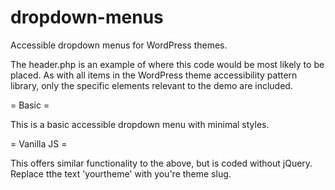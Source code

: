 # dropdown-menus
Accessible dropdown menus for WordPress themes.

The header.php is an example of where this code would be most likely to be placed. As with all items in the WordPress theme accessibility pattern library, only the specific elements relevant to the demo are included.

= Basic =

This is a basic accessible dropdown menu with minimal styles.

= Vanilla JS =

This offers similar functionality to the above, but is coded without jQuery. Replace tthe text 'yourtheme' with you're theme slug.
